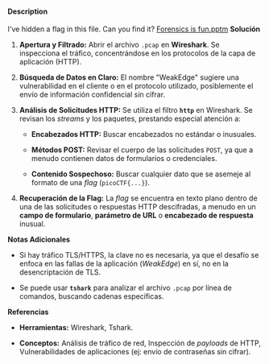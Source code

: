#### Description

I've hidden a flag in this file. Can you find it? [Forensics is fun.pptm](https://mercury.picoctf.net/static/c0da20f29337e87ffb58ea987d8c596e/Forensics%20is%20fun.pptm)
**Solución**

1. **Apertura y Filtrado:** Abrir el archivo `.pcap` en **Wireshark**. Se inspecciona el tráfico, concentrándose en los protocolos de la capa de aplicación (HTTP).
    
2. **Búsqueda de Datos en Claro:** El nombre "WeakEdge" sugiere una vulnerabilidad en el cliente o en el protocolo utilizado, posiblemente el envío de información confidencial sin cifrar.
    
3. **Análisis de Solicitudes HTTP:** Se utiliza el filtro **`http`** en Wireshark. Se revisan los _streams_ y los paquetes, prestando especial atención a:
    
    - **Encabezados HTTP:** Buscar encabezados no estándar o inusuales.
        
    - **Métodos POST:** Revisar el cuerpo de las solicitudes `POST`, ya que a menudo contienen datos de formularios o credenciales.
        
    - **Contenido Sospechoso:** Buscar cualquier dato que se asemeje al formato de una _flag_ (`picoCTF{...}`).
        
4. **Recuperación de la Flag:** La _flag_ se encuentra en texto plano dentro de una de las solicitudes o respuestas HTTP descifradas, a menudo en un **campo de formulario**, **parámetro de URL** o **encabezado de respuesta** inusual.
    

**Notas Adicionales**

- Si hay tráfico TLS/HTTPS, la clave no es necesaria, ya que el desafío se enfoca en las fallas de la aplicación (_WeakEdge_) en sí, no en la desencriptación de TLS.
    
- Se puede usar **`tshark`** para analizar el archivo `.pcap` por línea de comandos, buscando cadenas específicas.
    

**Referencias**

- **Herramientas:** Wireshark, Tshark.
    
- **Conceptos:** Análisis de tráfico de red, Inspección de _payloads_ de HTTP, Vulnerabilidades de aplicaciones (ej: envío de contraseñas sin cifrar).